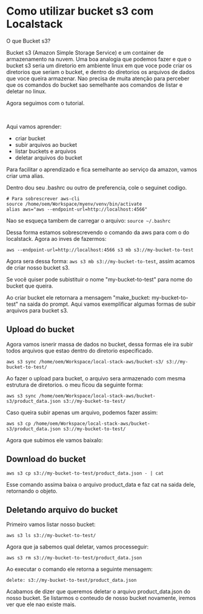 
# Como utilizar bucket s3 com Localstack

O que Bucket s3?

Bucket s3 (Amazon Simple Storage Service) e um container de armazenamento na nuvem. Uma boa
analogia que podemos fazer e que o bucket s3 seria um diretorio em ambiente linux em que voce
pode criar os diretorios que seriam o bucket, e dentro do diretorios os arquivos de dados que
voce queira armazenar. Nao precisa de muita atenção para perceber que os comandos do bucket sao
semelhante aos comandos de listar e deletar no linux.

Agora seguimos com o tutorial.

<br />

Aqui vamos aprender:

 - criar bucket
 - subir arquivos ao bucket
 - listar buckets e arquivos
 - deletar arquivos do bucket

Para facilitar o aprendizado e fica semelhante ao serviço da amazon, vamos criar uma alias.

Dentro dou seu .bashrc ou outro de preferencia, cole o seguinet codigo.

```
# Para sobrescrever aws-cli
source /home/oem/Workspace/myenv/venv/bin/activate
alias aws="aws --endpoint-url=http://localhost:4566"
```

Nao se esqueça tambem de carregar o arquivo: ``source ~/.bashrc``

Dessa forma estamos sobrescrevendo o comando da aws para com o do localstack. Agora ao inves de
fazermos:

``aws --endpoint-url=http://localhost:4566 s3 mb s3://my-bucket-to-test``

Agora sera dessa forma: ``aws s3 mb s3://my-bucket-to-test``, assim acamos de criar nosso bucket s3.

Se você quiser pode subistituir o nome "my-bucket-to-test" para nome do bucket que queira.

Ao criar bucket ele retornara a mensagem "make_bucket: my-bucket-to-test" na saida do prompt.
Aqui vamos exemplificar algumas formas de subir arquivos para bucket s3.

## Upload do bucket

Agora vamos isnerir massa de dados no bucket, dessa formas ele ira subir todos arquivos que
estao dentro do diretorio especificado.

``aws s3 sync /home/oem/Workspace/local-stack-aws/bucket-s3/ s3://my-bucket-to-test/``

Ao fazer o upload para bucket, o arquivo sera armazenado com mesma estrutura de diretorios. o meu
ficou da seguinte forma:

``aws s3 sync /home/oem/Workspace/local-stack-aws/bucket-s3/product_data.json s3://my-bucket-to-test/``

Caso queira subir apenas um arquivo, podemos fazer assim:

``aws s3 cp /home/oem/Workspace/local-stack-aws/bucket-s3/product_data.json s3://my-bucket-to-test/``


Agora que subimos ele vamos baixalo:

## Download do bucket

``aws s3 cp s3://my-bucket-to-test/product_data.json - | cat``

Esse comando assima baixa o arquivo product_data e faz cat na saida dele, retornando o objeto.

## Deletando arquivo do bucket

Primeiro vamos listar nosso bucket:

`aws s3 ls s3://my-bucket-to-test/`


Agora que ja sabemos qual deletar, vamos processeguir:

``aws s3 rm s3://my-bucket-to-test/product_data.json``

Ao executar o comando ele retorna a seguinte mensagem:

``delete: s3://my-bucket-to-test/product_data.json``

Acabamos de dizer que queremos deletar o arquivo product_data.json do nosso bucket. Se listarmos o
conteudo de nosso bucket novamente, iremos ver que ele nao existe mais.

